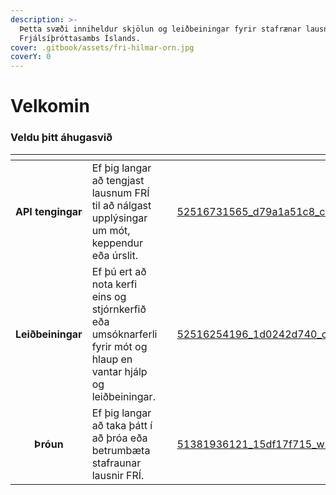 ```yaml
---
description: >-
  Þetta svæði inniheldur skjölun og leiðbeiningar fyrir stafrænar lausnir
  Frjálsíþróttasambs Íslands.
cover: .gitbook/assets/fri-hilmar-orn.jpg
coverY: 0
---
```


# Velkomin

### Veldu þitt áhugasvið

<table data-view="cards"><thead><tr><th align="center"></th><th></th><th></th><th data-hidden data-card-cover data-type="files"></th><th data-hidden data-card-target data-type="content-ref"></th></tr></thead><tbody><tr><td align="center"><strong>API tengingar</strong></td><td>Ef þig langar að tengjast lausnum FRÍ til að nálgast upplýsingar um mót, keppendur eða úrslit.</td><td></td><td><a href=".gitbook/assets/52516731565_d79a1a51c8_c.jpg">52516731565_d79a1a51c8_c.jpg</a></td><td><a href="api/fyrstu-skref.md">fyrstu-skref.md</a></td></tr><tr><td align="center"><strong>Leiðbeiningar</strong></td><td>Ef þú ert að nota kerfi eins og stjórnkerfið eða umsóknarferli fyrir mót og hlaup en vantar hjálp og leiðbeiningar.</td><td></td><td><a href=".gitbook/assets/52516254196_1d0242d740_c.jpg">52516254196_1d0242d740_c.jpg</a></td><td><a href="throun/inngangur.md">inngangur.md</a></td></tr><tr><td align="center"><strong>Þróun</strong></td><td>Ef þig langar að taka þátt í að þróa eða betrumbæta stafraunar lausnir FRÍ.</td><td></td><td><a href=".gitbook/assets/51381936121_15df17f715_w.jpg">51381936121_15df17f715_w.jpg</a></td><td><a href="leidbeiningar/inngangur.md">inngangur.md</a></td></tr></tbody></table>

